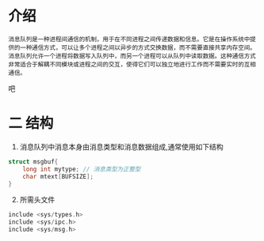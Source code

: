 # 介绍
	消息队列是一种进程间通信的机制，用于在不同进程之间传递数据和信息。它是在操作系统中提供的一种通信方式，可以让多个进程之间以异步的方式交换数据，而不需要直接共享内存空间。消息队列允许一个进程将数据写入队列中，而另一个进程可以从队列中读取数据。这种通信方式非常适合于解耦不同模块或进程之间的交互，使得它们可以独立地进行工作而不需要实时的互相通信。
  吧
# 二 结构
1. 消息队列中消息本身由消息类型和消息数据组成,通常使用如下结构
```c
struct msgbuf{
	long int mytype; // 消息类型为正整型
	char mtext[BUFSIZE];
}
```
2. 所需头文件
```c
include <sys/types.h>
include <sys/ipc.h>
include <sys/msg.h>
```